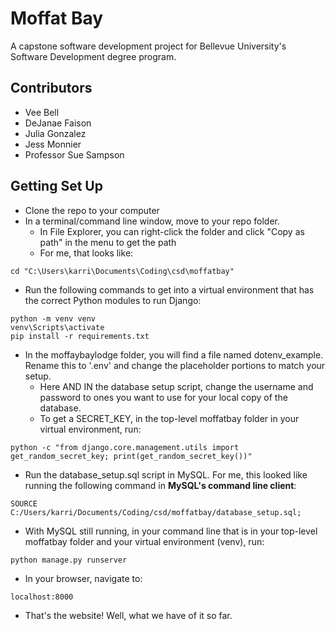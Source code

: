 # Moffat Bay
A capstone software development project for Bellevue University's Software Development degree program.

## Contributors
* Vee Bell
* DeJanae Faison
* Julia Gonzalez
* Jess Monnier
* Professor Sue Sampson

## Getting Set Up
* Clone the repo to your computer
* In a terminal/command line window, move to your repo folder.
  * In File Explorer, you can right-click the folder and click "Copy as path" in the menu to get the path
  * For me, that looks like:
```
cd "C:\Users\karri\Documents\Coding\csd\moffatbay"
```
* Run the following commands to get into a virtual environment that has the correct Python modules to run Django:
```
python -m venv venv
venv\Scripts\activate
pip install -r requirements.txt
```
* In the moffaybaylodge folder, you will find a file named dotenv_example. Rename this to '.env' and change the placeholder portions to match your setup.
  * Here AND IN the database setup script, change the username and password to ones you want to use for your local copy of the database.
  * To get a SECRET_KEY, in the top-level moffatbay folder in your virtual environment, run:
```
python -c "from django.core.management.utils import get_random_secret_key; print(get_random_secret_key())"
```
* Run the database_setup.sql script in MySQL. For me, this looked like running the following command in **MySQL's command line client**:
```
SOURCE C:/Users/karri/Documents/Coding/csd/moffatbay/database_setup.sql;
```
* With MySQL still running, in your command line that is in your top-level moffatbay folder and your virtual environment (venv), run:
```
python manage.py runserver
```
* In your browser, navigate to: 
```
localhost:8000
```
 * That's the website! Well, what we have of it so far.